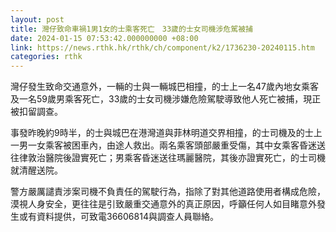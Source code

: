 ```yaml
---
layout: post
title: 灣仔致命車禍1男1女的士乘客死亡　33歲的士女司機涉危駕被捕
date: 2024-01-15 07:53:42.000000000 +08:00
link: https://news.rthk.hk/rthk/ch/component/k2/1736230-20240115.htm
categories: rthk
---
```


灣仔發生致命交通意外，一輛的士與一輛城巴相撞，的士上一名47歲內地女乘客及一名59歲男乘客死亡，33歲的士女司機涉嫌危險駕駛導致他人死亡被捕，現正被扣留調查。

事發昨晚約9時半，的士與城巴在港灣道與菲林明道交界相撞，的士司機及的士上一男一女乘客被困車內，由途人救出。兩名乘客頭部嚴重受傷，其中女乘客昏迷送往律敦治醫院後證實死亡；男乘客昏迷送往瑪麗醫院，其後亦證實死亡，的士司機就清醒送院。

警方嚴厲譴責涉案司機不負責任的駕駛行為，指除了對其他道路使用者構成危險，漠視人身安全，更往往是引致嚴重交通意外的真正原因，呼籲任何人如目睹意外發生或有資料提供，可致電36606814與調查人員聯絡。
